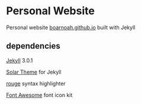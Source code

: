 # Personal Website
Personal website [boarnoah.github.io](www.google.com) built with Jekyll

## dependencies
[Jekyll](https://jekyllrb.com/)  3.0.1

[Solar Theme](https://github.com/mattvh/solar-theme-jekyll) for Jekyll

[rouge](https://github.com/jneen/rouge) syntax highlighter

[Font Awesome](http://fontawesome.io/) font icon kit